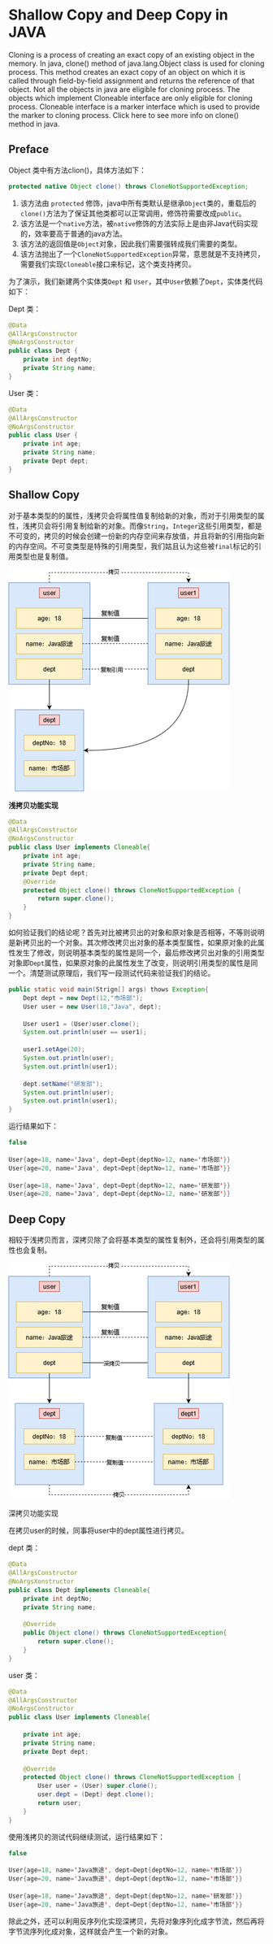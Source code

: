 # Shallow Copy and Deep Copy in JAVA

Cloning is a process of creating an exact copy of an existing object in the memory. In java, clone() method of java.lang.Object class is used for cloning process. This method creates an exact copy of an object on which it is called through field-by-field assignment and returns the reference of that object. Not all the objects in java are eligible for cloning process. The objects which implement Cloneable interface are only eligible for cloning process. Cloneable interface is a marker interface which is used to provide the marker to cloning process. Click here to see more info on clone() method in java.
<!--more-->

## Preface

Object  类中有方法clion()，具体方法如下：

```java
protected native Object clone() throws CloneNotSupportedException;
```

1. 该方法由 `protected` 修饰，java中所有类默认是继承`Object`类的，重载后的`clone()`方法为了保证其他类都可以正常调用，修饰符需要改成`public`。
2. 该方法是一个`native`方法，被`native`修饰的方法实际上是由非Java代码实现的，效率要高于普通的java方法。
3. 该方法的返回值是`Object`对象，因此我们需要强转成我们需要的类型。
4. 该方法抛出了一个`CloneNotSupportedException`异常，意思就是不支持拷贝，需要我们实现`Cloneable`接口来标记，这个类支持拷贝。

为了演示，我们新建两个实体类`Dept` 和 `User`，其中`User`依赖了`Dept`，实体类代码如下：

Dept 类：

```java
@Data
@AllArgsConstructor
@NoArgsConstructor
public class Dept {
    private int deptNo;
    private String name;
}
```

User 类：

```java
@Data
@AllArgsConstructor
@NoArgsConstructor
public class User {
    private int age;
    private String name;
    private Dept dept;
}
```

## Shallow Copy

对于基本类型的的属性，浅拷贝会将属性值复制给新的对象，而对于引用类型的属性，浅拷贝会将引用复制给新的对象。而像`String`，`Integer`这些引用类型，都是不可变的，拷贝的时候会创建一份新的内存空间来存放值，并且将新的引用指向新的内存空间。不可变类型是特殊的引用类型，我们姑且认为这些被`final`标记的引用类型也是复制值。

![shallowCopy](/posts/picture/ShallowCopy.png "shallowCopy")

**浅拷贝功能实现**

```java
@Data
@AllArgsConstructor
@NoArgsConstructor
public class User implements Cloneable{
    private int age;
    private String name;
    private Dept dept;
    @Override
    protected Object clone() throws CloneNotSupportedException {
        return super.clone();
    }
}
```

如何验证我们的结论呢？首先对比被拷贝出的对象和原对象是否相等，不等则说明是新拷贝出的一个对象。其次修改拷贝出对象的基本类型属性，如果原对象的此属性发生了修改，则说明基本类型的属性是同一个，最后修改拷贝出对象的引用类型对象即`Dept`属性，如果原对象的此属性发生了改变，则说明引用类型的属性是同一个。清楚测试原理后，我们写一段测试代码来验证我们的结论。

```java
public static void main(Strign[] args) thows Exception{
    Dept dept = new Dept(12,"市场部");
    User user = new User(18,"Java", dept);
    
    User user1 = (User)user.clone();
    System.out.println(user == user1);

    user1.setAge(20);
    System.out.println(user);
    System.out.println(user1);
    
    dept.setName("研发部");
    System.out.println(user);
    System.out.println(user1);
}
```

运行结果如下：

```java
false

User{age=18, name='Java', dept=Dept{deptNo=12, name='市场部'}}
User{age=20, name='Java', dept=Dept{deptNo=12, name='市场部'}}

User{age=18, name='Java', dept=Dept{deptNo=12, name='研发部'}}
User{age=20, name='Java', dept=Dept{deptNo=12, name='研发部'}}
```



## Deep Copy

相较于浅拷贝而言，深拷贝除了会将基本类型的属性复制外，还会将引用类型的属性也会复制。

![deepCopy](/posts/picture/DeepCopy.png "DeepCopy")

深拷贝功能实现

在拷贝user的时候，同事将user中的dept属性进行拷贝。

dept 类：

```java
@Data
@AllArgsConstructor
@NoArgsXonstructor
public class Dept implements Cloneable{
    private int deptNo;
    private String name;
    
    @Override
    public Object clone() throws CloneNotSupportedException{
        return super.clone();
    }
}
```

user 类：

```java
@Data
@AllArgsConstructor
@NoArgsConstructor
public class User implements Cloneable{

    private int age;
    private String name;
    private Dept dept;

    @Override
    protected Object clone() throws CloneNotSupportedException {
        User user = (User) super.clone();
        user.dept = (Dept) dept.clone();
        return user;
    }
}
```

使用浅拷贝的测试代码继续测试，运行结果如下：

```java
false

User{age=18, name='Java旅途', dept=Dept{deptNo=12, name='市场部'}}
User{age=20, name='Java旅途', dept=Dept{deptNo=12, name='市场部'}}

User{age=18, name='Java旅途', dept=Dept{deptNo=12, name='研发部'}}
User{age=20, name='Java旅途', dept=Dept{deptNo=12, name='市场部'}}
```

除此之外，还可以利用反序列化实现深拷贝，先将对象序列化成字节流，然后再将字节流序列化成对象，这样就会产生一个新的对象。

